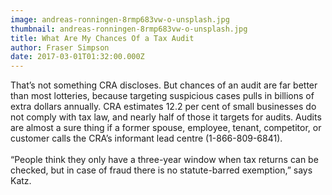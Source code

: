 ```yaml
---
image: andreas-ronningen-8rmp683vw-o-unsplash.jpg
thumbnail: andreas-ronningen-8rmp683vw-o-unsplash.jpg
title: What Are My Chances Of a Tax Audit
author: Fraser Simpson
date: 2017-03-01T01:32:00.000Z
---
```

That’s not something CRA discloses. But chances of an audit are far better than most lotteries, because targeting suspicious cases pulls in billions of extra dollars annually. CRA estimates 12.2 per cent of small businesses do not comply with tax law, and nearly half of those it targets for audits. Audits are almost a sure thing if a former spouse, employee, tenant, competitor, or customer calls the CRA’s informant lead centre (1-866-809-6841).\
\
“People think they only have a three-year window when tax returns can be checked, but in case of fraud there is no statute-barred exemption,” says Katz.